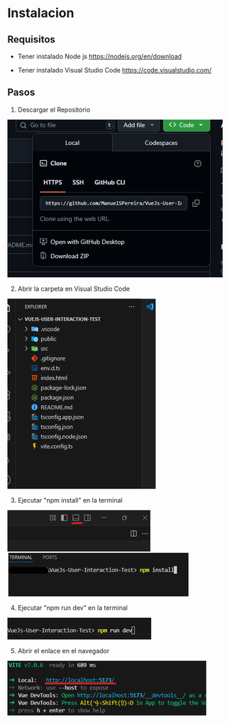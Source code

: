 # Instalacion

## Requisitos
- Tener instalado Node js
https://nodejs.org/en/download

- Tener instalado Visual Studio Code
https://code.visualstudio.com/



## Pasos
1. Descargar el Repositorio

![](image.png)

2. Abrir la carpeta en Visual Studio Code

![](image-1.png)

3. Ejecutar "npm install" en la terminal

![](image-2.png)
![](image-3.png)

4. Ejecutar "npm run dev" en la terminal

![](image-4.png)

5. Abrir el enlace en el navegador

![](image-5.png)
